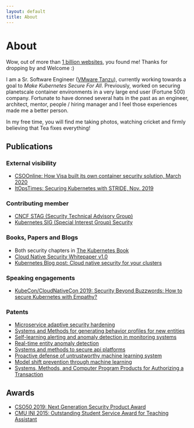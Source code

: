 ```yaml
---
layout: default
title: About
---
```


# About

Wow, out of more than [1 billion websites](http://www.internetlivestats.com/watch/websites/), you found me! Thanks for dropping by and Welcome :)

I am a Sr. Software Engineer ([VMware Tanzu](https://tanzu.vmware.com/tanzu)), currently working towards a goal to _Make Kubernetes Secure For All_. Previously, worked on securing planetscale container environments in a very large end user (Fortune 500) company. Fortunate to have donned several hats in the past as an engineer, architect, mentor, people / hiring manager and I feel those experiences made me a better person.  

In my free time, you will find me taking photos, watching cricket and firmly believing that Tea fixes everything!

## Publications

### External visibility
* [CSOOnline: How Visa built its own container security solution, March 2020](https://www.csoonline.com/article/3529974/how-visa-built-its-own-container-security-solution.html)
* [ItOpsTimes: Securing Kubernetes with STRIDE, Nov. 2019](https://www.itopstimes.com/itsec/kubecon-securing-kubernetes-with-stride/)

### Contributing member
* [CNCF STAG (Security Technical Advisory Group)](https://github.com/cncf/tag-security#stag-members)
* [Kubernetes SIG (Special Interest Group) Security](https://github.com/kubernetes/community/tree/master/sig-security)

### Books, Papers and Blogs
* Both security chapters in [The Kubernetes Book](https://www.amazon.com/dp/1521823634)
* [Cloud Native Security Whitepaper v1.0](https://github.com/cncf/sig-security/blob/master/security-whitepaper/CNCF_cloud-native-security-whitepaper-Nov2020.pdf)
* [Kubernetes Blog post: Cloud native security for your clusters](https://kubernetes.io/blog/2020/11/18/cloud-native-security-for-your-clusters) 

### Speaking engagements
* [KubeCon/CloudNativeCon 2019: Security Beyond Buzzwords: How to secure Kubernetes with Empathy?](https://kccncna19.sched.com/event/Uad6/security-beyond-buzzwords-how-to-secure-kubernetes-with-empathy-pushkar-joglekar-visa)

### Patents
* [Microservice adaptive security hardening](https://patents.google.com/patent/WO2020060537A1)
* [Systems and Methods for generating behavior profiles for new entities](https://patents.google.com/patent/WO2019013771A1/)
* [Self-learning alerting and anomaly detection in monitoring systems](https://patents.google.com/patent/WO2019213086A1/)
* [Real-time entity anomaly detection](https://patents.google.com/patent/WO2019194787A1/)
* [Systems and methods to secure api platforms](https://patents.google.com/patent/WO2020005263A1)
* [Proactive defense of untrustworthy machine learning system](https://patents.google.com/patent/WO2020040776A1)
* [Model shift prevention through machine learning](https://patents.google.com/patent/WO2020040777A1)
* [Systems, Methods, and Computer Program Products for Authorizing a Transaction](https://patents.google.com/patent/US20210065194A1/)

## Awards

* [CSO50 2019: Next Generation Security Product Award](https://usa.visa.com/visa-everywhere/blog/bdp/2019/11/14/safety-in-numbers-1573775010350.html)
* [CMU INI 2015: Outstanding Student Service Award for Teaching Assistant](https://www.cmu.edu/ini/news/2015/awards.html)
